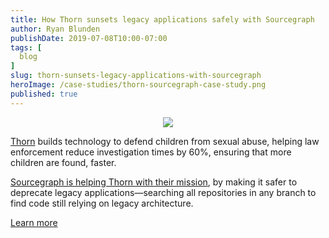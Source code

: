 ```yaml
---
title: How Thorn sunsets legacy applications safely with Sourcegraph
author: Ryan Blunden
publishDate: 2019-07-08T10:00-07:00
tags: [
  blog
]
slug: thorn-sunsets-legacy-applications-with-sourcegraph
heroImage: /case-studies/thorn-sourcegraph-case-study.png
published: true
---
```


<p style="text-align: center">
  <img src="/case-studies/thorn-sourcegraph-case-study-og-embed.jpg" />
</p>

[Thorn](https://www.thorn.org/) builds technology to defend children from sexual abuse, helping law enforcement reduce investigation times by 60%, ensuring that more children are found, faster.

[Sourcegraph is helping Thorn with their mission](/case-studies/we-are-thorn), by making it safer to deprecate legacy applications—searching all repositories in any branch to find code still relying on legacy architecture.

<a href="/case-studies/we-are-thorn" class="btn btn-primary mt-4">Learn more</a>
